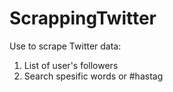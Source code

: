 # ScrappingTwitter
Use to scrape Twitter data:

1. List of user's followers
2. Search spesific words or #hastag
